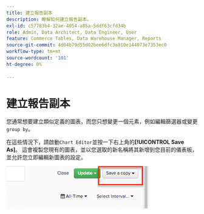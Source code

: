 ```yaml
---
title: 建立報告副本
description: 瞭解如何建立報告副本。
exl-id: c57783b4-32ae-4054-a85a-5ddf63cfd34b
role: Admin, Data Architect, Data Engineer, User
feature: Commerce Tables, Data Warehouse Manager, Reports
source-git-commit: 4d04b79d55d02bee6dfc3a810e144073e7353ec0
workflow-type: tm+mt
source-wordcount: '101'
ht-degree: 0%

---
```


# 建立報告副本

您通常想要建立類似定義的圖表，而您只想變更一個元素，例如編輯篩選器或變更`group by`。

在這些情況下，請啟動`Chart Editor`並按一下右上角的&#x200B;**[!UICONTROL Save As]**。 這會複製您現有的圖表，並以您選取的新名稱將其新增到您目前的儀表板，並允許您立即編輯新圖表的設定。

![圖表編輯器顯示[另存新檔]選項，以建立報告的復本](../../assets/create-report-copy.png)

